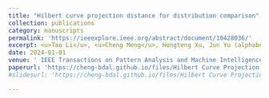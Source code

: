 ```yaml
---
title: "Hilbert curve projection distance for distribution comparison"
collection: publications
category: manuscripts
permalink: 'https://ieeexplore.ieee.org/abstract/document/10428036/'
excerpt: <u>Tao Li</u>, <u>Cheng Meng</u>, Hongteng Xu, Jun Yu (alphabetical order)
date: 2024-01-01
venue: ' IEEE Transactions on Pattern Analysis and Machine Intelligence（人大理工核心A+类）'
paperurl: 'https://cheng-bdal.github.io/files/Hilbert Curve Projection.pdf'
#slidesurl: 'https://cheng-bdal.github.io/files/Hilbert Curve Projection.pdf'

---
```



